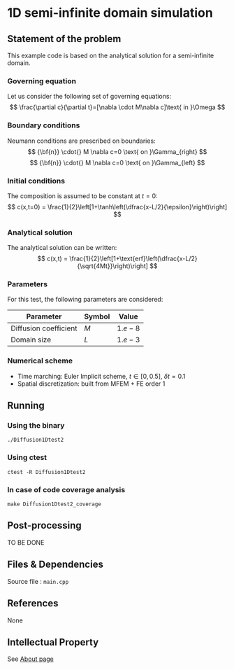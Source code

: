 # 1D semi-infinite domain simulation


## Statement of the problem
This example code is based on the analytical solution for a semi-infinite domain.


 
### __Governing equation__
Let us consider the following set of governing equations:
$$
\frac{\partial c}{\partial t}=[\nabla \cdot M\nabla c]\text{ in }\Omega 
$$



### __Boundary conditions__

Neumann conditions are prescribed on boundaries:
$$
{\bf{n}} \cdot{} M \nabla c=0 \text{ on }\Gamma_{right} 
$$
$$
{\bf{n}} \cdot{} M \nabla c=0 \text{ on }\Gamma_{left}
$$

### __Initial conditions__

The composition is assumed to be constant at $t=0$: 
$$
c(x,t=0) = \frac{1}{2}\left[1+\tanh\left(\dfrac{x-L/2}{\epsilon}\right)\right] 
$$

### __Analytical solution__

The analytical solution can be written:
$$
c(x,t) = \frac{1}{2}\left[1+\text{erf}\left(\dfrac{x-L/2}{\sqrt{4Mt}}\right)\right] 
$$


### __Parameters__
For this test, the following parameters are considered:

| Parameter                          | Symbol     | Value                       |
| ---------------------------------- | ---------- | --------------------------- |
| Diffusion coefficient                | $M$   | $1.e-8$                       |
| Domain size              | $L$   | $1.e-3$                     |


### __Numerical scheme__

- Time marching: Euler Implicit scheme, $t\in[0,0.5]$, $\delta t=0.1$
- Spatial discretization: built from MFEM + FE order 1 

 



## Running

### __Using the binary__
```shell
./Diffusion1Dtest2
```

### __Using ctest__

```shell
ctest -R Diffusion1Dtest2
```

### __In case of code coverage analysis__

```shell
make Diffusion1Dtest2_coverage
```


## Post-processing

TO BE DONE 

## Files & Dependencies

Source file : `main.cpp`

## References

None

## Intellectual Property

See [About page](../../../../../about.html) 